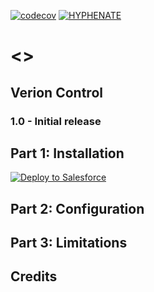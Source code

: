 [![codecov](https://codecov.io/gh/HYPHENATE/giftAidManagement/branch/master/graph/badge.svg)](https://codecov.io/gh/HYPHENATE/giftAidManagement)
[![HYPHENATE](https://circleci.com/gh/HYPHENATE/giftAidManagement.svg?style=svg&&circle-token=297c83f424a06b21dc3b4fa042318223464f67d7)](https://circleci.com/gh/HYPHENATE/giftAidManagement)

# <<reponame>>

## Verion Control

### 1.0 - Initial release

## Part 1: Installation

<a href="https://githubsfdeploy.herokuapp.com?owner=HYPHENATE&repo=<<reponame>>">
  <img alt="Deploy to Salesforce"
       src="https://raw.githubusercontent.com/afawcett/githubsfdeploy/master/deploy.png">
</a>

## Part 2: Configuration

## Part 3: Limitations

## Credits